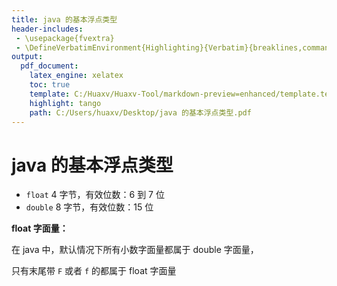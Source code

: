 ```yaml
---
title: java 的基本浮点类型
header-includes:
 - \usepackage{fvextra}
 - \DefineVerbatimEnvironment{Highlighting}{Verbatim}{breaklines,commandchars=\\\{\}}
output:
  pdf_document:
    latex_engine: xelatex
    toc: true
    template: C:/Huaxv/Huaxv-Tool/markdown-preview=enhanced/template.tex
    highlight: tango
    path: C:/Users/huaxv/Desktop/java 的基本浮点类型.pdf
---
```


# java 的基本浮点类型

- `float` $4$ 字节，有效位数：6 到 7 位
- `double` $8$ 字节，有效位数：15 位

**float 字面量：**

在 java 中，默认情况下所有小数字面量都属于 double 字面量，

只有末尾带 `F` 或者 `f` 的都属于 float 字面量

